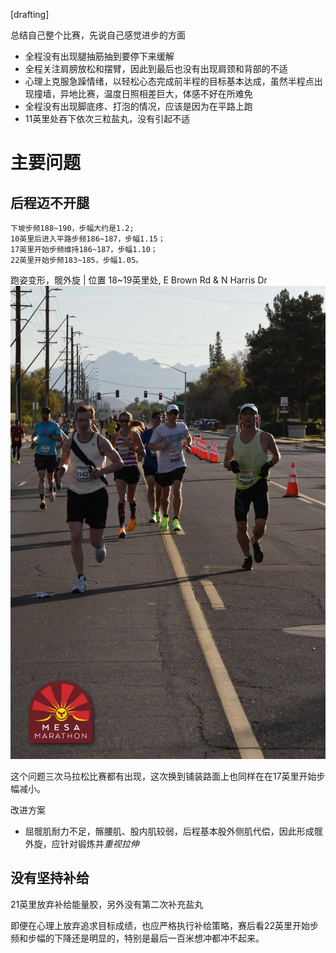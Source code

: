 
[drafting]



总结自己整个比赛，先说自己感觉进步的方面
- 全程没有出现腿抽筋抽到要停下来缓解
- 全程关注肩膀放松和摆臂，因此到最后也没有出现肩颈和背部的不适
- 心理上克服急躁情绪，以轻松心态完成前半程的目标基本达成，虽然半程点出现撞墙，异地比赛，温度日照相差巨大，体感不好在所难免
- 全程没有出现脚底疼、打泡的情况，应该是因为在平路上跑
- 11英里处吞下依次三粒盐丸，没有引起不适

# 主要问题

## 后程迈不开腿
```
下坡步频188~190，步幅大约是1.2;
10英里后进入平路步频186~187，步幅1.15；
17英里开始步频维持186~187，步幅1.10；
22英里开始步频183~185，步幅1.05。
```

跑姿变形，髋外旋 | 位置 18~19英里处, E Brown Rd & N Harris Dr 
![mesa marathon](/img/2025-02-08-mesa-marathon/image_19.jpg)

这个问题三次马拉松比赛都有出现，这次换到铺装路面上也同样在在17英里开始步幅减小。

改进方案
- 屈髋肌耐力不足，髂腰肌、股内肌较弱，后程基本股外侧肌代偿，因此形成髋外旋，应针对锻炼并*重视拉伸*
  
## 没有坚持补给
21英里放弃补给能量胶，另外没有第二次补充盐丸

即便在心理上放弃追求目标成绩，也应严格执行补给策略，赛后看22英里开始步频和步幅的下降还是明显的，特别是最后一百米想冲都冲不起来。
